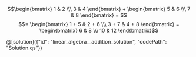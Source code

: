 $$\begin{bmatrix} 1 & 2 \\\ 3 & 4 \end{bmatrix} + \begin{bmatrix} 5 & 6 \\\ 7 & 8 \end{bmatrix} = $$
$$= \begin{bmatrix} 1 + 5 & 2 + 6 \\\ 3 + 7 & 4 + 8 \end{bmatrix} = \begin{bmatrix} 6 & 8 \\\ 10 & 12 \end{bmatrix}$$

@[solution]({"id": "linear_algebra__addition_solution", "codePath": "Solution.qs"})
